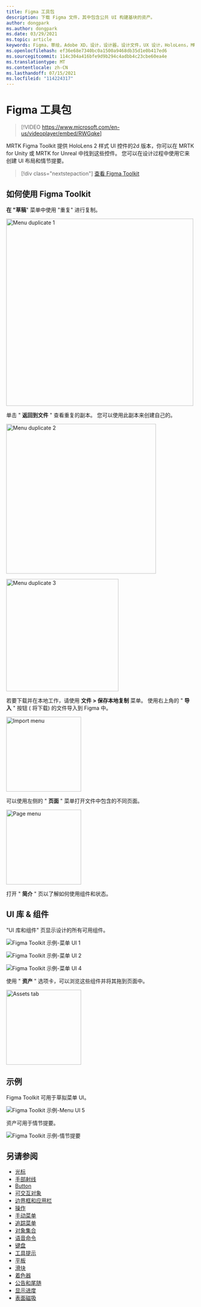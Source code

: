 ```yaml
---
title: Figma 工具包
description: 下载 Figma 文件，其中包含公共 UI 构建基块的资产。
author: dongpark
ms.author: dongpark
ms.date: 03/29/2021
ms.topic: article
keywords: Figma，草绘，Adobe XD，设计，设计器，设计文件，UX 设计，HoloLens，MRTK，混合现实 Toolkit
ms.openlocfilehash: ef36e68e7340bc0a1500a9468db35d1e0b417ed6
ms.sourcegitcommit: 114c304a416bfe9d9b294c4adbb4c23cbe60ea4e
ms.translationtype: MT
ms.contentlocale: zh-CN
ms.lasthandoff: 07/15/2021
ms.locfileid: "114224317"
---
```

# <a name="figma-toolkit"></a>Figma 工具包

> [!VIDEO https://www.microsoft.com/en-us/videoplayer/embed/RWGqke]

MRTK Figma Toolkit 提供 HoloLens 2 样式 UI 控件的2d 版本，你可以在 MRTK for Unity 或 MRTK for Unreal 中找到这些控件。 您可以在设计过程中使用它来创建 UI 布局和情节提要。

> [!div class="nextstepaction"]
> [查看 Figma Toolkit](https://www.figma.com/file/ltLag9SxjUIyLQFsp7NNE7/Figma-Toolkit-for-MRTK-%2F-HoloLens%2C-Windows-Mixed-Reality?node-id=116%3A4)

## <a name="how-to-use-figma-toolkit"></a>如何使用 Figma Toolkit
**在 "草稿**" 菜单中使用 "重复" 进行复制。

<img src="images/UX_Figma_Use1.png" width="500px" alt="Menu duplicate 1"><br>

单击 " **返回到文件** " 查看重复的副本。 您可以使用此副本来创建自己的。

<img src="images/UX_Figma_Use2.png" width="400px" alt="Menu duplicate 2"><br>

<img src="images/UX_Figma_Use3.png" width="300px" alt="Menu duplicate 3"><br>

若要下载并在本地工作，请使用 **文件 > 保存本地复制** 菜单。 使用右上角的 " **导入** " 按钮 ( 将下载) 的文件导入到 Figma 中。

<img src="images/UX_FigmaToolkit_Import.png" width="200px" alt="Import menu"><br>

可以使用左侧的 " **页面** " 菜单打开文件中包含的不同页面。

<img src="images/UX_FigmaToolkit_PageMenu.png" width="200px" alt="Page menu"><br>

打开 " **简介** " 页以了解如何使用组件和状态。

## <a name="ui-gallery--components"></a>UI 库 & 组件
"UI 库和组件" 页显示设计的所有可用组件。

![Figma Toolkit 示例-菜单 UI 1](images/UX_FigmaToolkit_Components_Menu1.png)<br>

![Figma Toolkit 示例-菜单 UI 2](images/UX_FigmaToolkit_Components_Menu2.png)<br>


![Figma Toolkit 示例-菜单 UI 4](images/UX_FigmaToolkit_Components_Menu3a.png)<br>

使用 " **资产** " 选项卡，可以浏览这些组件并将其拖到页面中。

<img src="images/UX_FigmaToolkit_Components_Menu3.png" width="200px" alt="Assets tab"><br>


## <a name="examples"></a>示例

Figma Toolkit 可用于草拟菜单 UI。 

![Figma Toolkit 示例-Menu UI 5](images/UX_FigmaToolkit_Examples_Menu.png)<br>


资产可用于情节提要。

![Figma Toolkit 示例-情节提要](images/UX_FigmaToolkit_Examples_Storyboarding.png)<br>


## <a name="see-also"></a>另请参阅

* [光标](cursors.md)
* [手部射线](point-and-commit.md)
* [Button](button.md)
* [可交互对象](interactable-object.md)
* [边界框和应用栏](app-bar-and-bounding-box.md)
* [操作](direct-manipulation.md)
* [手动菜单](hand-menu.md)
* [追踪菜单](near-menu.md)
* [对象集合](object-collection.md)
* [语音命令](voice-input.md)
* [键盘](keyboard.md)
* [工具提示](tooltip.md)
* [平板](slate.md)
* [滑块](slider.md)
* [着色器](shader.md)
* [公告和尾随](billboarding-and-tag-along.md)
* [显示进度](progress.md)
* [表面磁吸](surface-magnetism.md)
